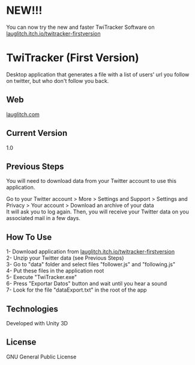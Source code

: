 # NEW!!!
You can now try the new and faster TwiTracker Software on [lauglitch.itch.io/twitracker-firstversion](https://lauglitch.itch.io/twitracker-firstversion)

# TwiTracker (First Version)
Desktop application that generates a file with a list of users' url you follow on twitter, but who don't follow you back.

## Web
[lauglitch.com](https://www.lauglitch.com)

## Current Version
1.0

## Previous Steps
You will need to download data from your Twitter account to use this application.

Go to your Twitter account > More > Settings and Support > Settings and Privacy > Your account > Download an archive of your data  
It will ask you to log again. Then, you will receive your Twitter data on you associated mail in a few days.

## How To Use
1- Download application from [lauglitch.itch.io/twitracker-firstversion](https://lauglitch.itch.io/twitracker-firstversion)  
2- Unzip your Twitter data (see Previous Steps)  
3- Go to "data" folder and select files "follower.js" and "following.js"  
4- Put these files in the application root  
5- Execute "TwiTracker.exe"  
6- Press "Exportar Datos" button and wait until you hear a sound  
7- Look for the file "dataExport.txt" in the root of the app  

## Technologies
Developed with Unity 3D

## License
GNU General Public License
